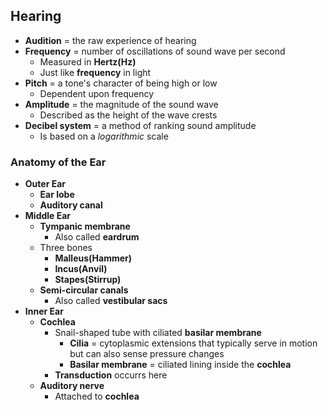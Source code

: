 ## Hearing
- **Audition** = the raw experience of hearing
- **Frequency** = number of oscillations of sound wave per second
    * Measured in **Hertz(Hz)**
    * Just like **frequency** in light
- **Pitch** = a tone's character of being high or low
    * Dependent upon frequency
- **Amplitude** = the magnitude of the sound wave
    * Described as the height of the wave crests
- **Decibel system** = a method of ranking sound amplitude
    * Is based on a *logarithmic* scale

### Anatomy of the Ear
- **Outer Ear**
    * **Ear lobe**
    * **Auditory canal**
- **Middle Ear**
    * **Tympanic membrane**
        + Also called **eardrum**
    * Three bones
        + **Malleus(Hammer)**
        + **Incus(Anvil)**
        + **Stapes(Stirrup)**
    * **Semi-circular canals**
        + Also called **vestibular sacs**
- **Inner Ear**
    * **Cochlea**
        + Snail-shaped tube with ciliated **basilar membrane**
            - **Cilia** = cytoplasmic extensions that typically serve in motion but can also sense pressure changes
            - **Basilar membrane** = ciliated lining inside the **cochlea**
        + **Transduction** occurrs here
    * **Auditory nerve**
        + Attached to **cochlea**
